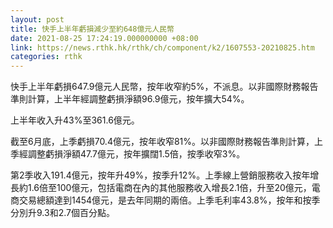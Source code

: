 ```yaml
---
layout: post
title: 快手上半年虧損減少至約648億元人民幣
date: 2021-08-25 17:24:19.000000000 +08:00
link: https://news.rthk.hk/rthk/ch/component/k2/1607553-20210825.htm
categories: rthk
---
```


快手上半年虧損647.9億元人民幣，按年收窄約5%，不派息。以非國際財務報告準則計算，上半年經調整虧損淨額96.9億元，按年擴大54%。
 
上半年收入升43%至361.6億元。

截至6月底，上季虧損70.4億元，按年收窄81%。以非國際財務報告準則計算，上季經調整虧損淨額47.7億元，按年擴闊1.5倍，按季收窄3%。

第2季收入191.4億元，按年升49%，按季升12%。上季線上營銷服務收入按年增長約1.6倍至100億元，包括電商在內的其他服務收入增長2.1倍，升至20億元，電商交易總額達到1454億元，是去年同期的兩倍。上季毛利率43.8%，按年和按季分別升9.3和2.7個百分點。
